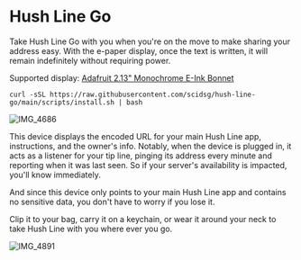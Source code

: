 # Hush Line Go
Take Hush Line Go with you when you're on the move to make sharing your address easy. With the e-paper display, once the text is written, it will remain indefinitely without requiring power.

Supported display:
[Adafruit 2.13" Monochrome E-Ink Bonnet](https://www.adafruit.com/product/4687)

```
curl -sSL https://raw.githubusercontent.com/scidsg/hush-line-go/main/scripts/install.sh | bash
```

![IMG_4686](https://github.com/scidsg/hush-line/assets/28545431/4b91ff4b-53f0-4be8-b8ec-f5f94361fbd8)

This device displays the encoded URL for your main Hush Line app, instructions, and the owner's info. Notably, when the device is plugged in, it acts as a listener for your tip line, pinging its address every minute and reporting when it was last seen. So if your server's availability is impacted, you'll know immediately.

And since this device only points to your main Hush Line app and contains no sensitive data, you don't have to worry if you lose it.

Clip it to your bag, carry it on a keychain, or wear it around your neck to take Hush Line with you where ever you go.

![IMG_4891](https://github.com/scidsg/hush-line-go/assets/28545431/c5fa2fe7-0871-42a3-808d-3e4a80caf3c3)
